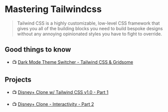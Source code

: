 # Mastering Tailwindcss

> Tailwind CSS is a highly customizable, low-level CSS framework that gives you all of the building blocks you need to build bespoke designs without any annoying opinionated styles you have to fight to override.

## Good things to know

- 📺 [Dark Mode Theme Switcher - Tailwind CSS & Gridsome](https://www.youtube.com/watch?v=o4Prej0wIZA)

## Projects

- 📺 [Disney+ Clone w/ Tailwind CSS v1.0 - Part 1](https://www.youtube.com/watch?v=Mr3iH7qTJfk)

- 📺 [Disney+ Clone - Interactivity - Part 2](https://www.youtube.com/watch?v=CeAEcVfqBaM)

